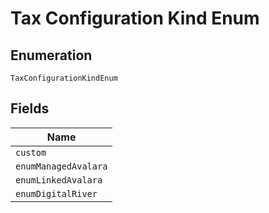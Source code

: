 
# Tax Configuration Kind Enum

## Enumeration

`TaxConfigurationKindEnum`

## Fields

| Name |
|  --- |
| `custom` |
| `enumManagedAvalara` |
| `enumLinkedAvalara` |
| `enumDigitalRiver` |

